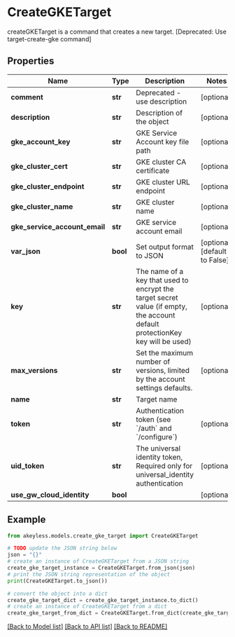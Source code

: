 # CreateGKETarget

createGKETarget is a command that creates a new target. [Deprecated: Use target-create-gke command]

## Properties

Name | Type | Description | Notes
------------ | ------------- | ------------- | -------------
**comment** | **str** | Deprecated - use description | [optional] 
**description** | **str** | Description of the object | [optional] 
**gke_account_key** | **str** | GKE Service Account key file path | [optional] 
**gke_cluster_cert** | **str** | GKE cluster CA certificate | [optional] 
**gke_cluster_endpoint** | **str** | GKE cluster URL endpoint | [optional] 
**gke_cluster_name** | **str** | GKE cluster name | [optional] 
**gke_service_account_email** | **str** | GKE service account email | [optional] 
**var_json** | **bool** | Set output format to JSON | [optional] [default to False]
**key** | **str** | The name of a key that used to encrypt the target secret value (if empty, the account default protectionKey key will be used) | [optional] 
**max_versions** | **str** | Set the maximum number of versions, limited by the account settings defaults. | [optional] 
**name** | **str** | Target name | 
**token** | **str** | Authentication token (see &#x60;/auth&#x60; and &#x60;/configure&#x60;) | [optional] 
**uid_token** | **str** | The universal identity token, Required only for universal_identity authentication | [optional] 
**use_gw_cloud_identity** | **bool** |  | [optional] 

## Example

```python
from akeyless.models.create_gke_target import CreateGKETarget

# TODO update the JSON string below
json = "{}"
# create an instance of CreateGKETarget from a JSON string
create_gke_target_instance = CreateGKETarget.from_json(json)
# print the JSON string representation of the object
print(CreateGKETarget.to_json())

# convert the object into a dict
create_gke_target_dict = create_gke_target_instance.to_dict()
# create an instance of CreateGKETarget from a dict
create_gke_target_from_dict = CreateGKETarget.from_dict(create_gke_target_dict)
```
[[Back to Model list]](../README.md#documentation-for-models) [[Back to API list]](../README.md#documentation-for-api-endpoints) [[Back to README]](../README.md)


